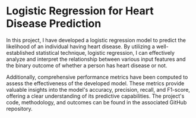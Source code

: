 # Logistic Regression for Heart Disease Prediction
In this project, I have developed a logistic regression model to predict the likelihood of an individual having heart disease. By utilizing a well-established statistical technique, logistic regression, I can effectively analyze and interpret the relationship between various input features and the binary outcome of whether a person has heart disease or not.

Additionally, comprehensive performance metrics have been computed to assess the effectiveness of the developed model. These metrics provide valuable insights into the model's accuracy, precision, recall, and F1-score, offering a clear understanding of its predictive capabilities. The project's code, methodology, and outcomes can be found in the associated GitHub repository.
